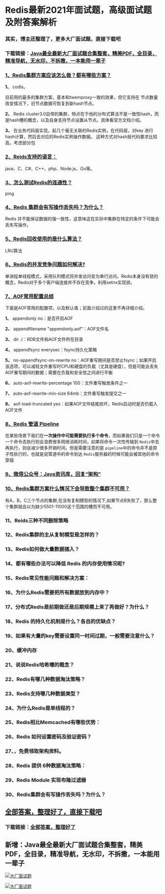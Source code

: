 # Redis最新2021年面试题，高级面试题及附答案解析

### 其实，博主还整理了，更多大厂面试题，直接下载吧

### 下载链接：[Java最全最新大厂面试题合集整套，精美PDF，全目录，精准导航，无水印，不拆撒，一本能用一辈子](https://github.com/liantengda/JavaEngineerBooks/blob/master/docs/index.md)



### [1、Redis集群方案应该怎么做？都有哪些方案？](https://github.com/liantengda/JavaEngineerBooks/blob/master/docs/Redis/Redis最新2021年面试题，高级面试题及附答案解析.md#1redis集群方案应该怎么做都有哪些方案)  


**1、** codis。

目前用的最多的集群方案，基本和twemproxy一致的效果，但它支持在 节点数量改变情况下，旧节点数据可恢复到新hash节点。

**2、** Redis cluster3.0自带的集群，特点在于他的分布式算法不是一致性hash，而是hash槽的概念，以及自身支持节点设置从节点。具体看官方文档介绍。

**3、** 在业务代码层实现，起几个毫无关联的Redis实例，在代码层，对key 进行hash计算，然后去对应的Redis实例操作数据。 这种方式对hash层代码要求比较高，考虑部分包



### [2、Reids支持的语言：](https://github.com/liantengda/JavaEngineerBooks/blob/master/docs/Redis/Redis最新2021年面试题，高级面试题及附答案解析.md#2reids支持的语言：)  


java、C、C#、C++、php、Node.js、Go等。


### [3、怎么测试Redis的连通性？](https://github.com/liantengda/JavaEngineerBooks/blob/master/docs/Redis/Redis最新2021年面试题，高级面试题及附答案解析.md#3怎么测试redis的连通性)  


ping


### [4、Redis 集群会有写操作丢失吗？为什么？](https://github.com/liantengda/JavaEngineerBooks/blob/master/docs/Redis/Redis最新2021年面试题，高级面试题及附答案解析.md#4redis-集群会有写操作丢失吗为什么)  


Redis 并不能保证数据的强一致性，这意味这在实际中集群在特定的条件下可能会丢失写操作。


### [5、Redis回收使用的是什么算法？](https://github.com/liantengda/JavaEngineerBooks/blob/master/docs/Redis/Redis最新2021年面试题，高级面试题及附答案解析.md#5redis回收使用的是什么算法)  


LRU算法


### [6、Redis的并发竞争问题如何解决?](https://github.com/liantengda/JavaEngineerBooks/blob/master/docs/Redis/Redis最新2021年面试题，高级面试题及附答案解析.md#6redis的并发竞争问题如何解决)  


单进程单线程模式，采用队列模式将并发访问变为串行访问。Redis本身没有锁的概念，Redis对于多个客户端连接并不存在竞争，利用setnx实现锁。


### [7、AOF常用配置总结](https://github.com/liantengda/JavaEngineerBooks/blob/master/docs/Redis/Redis最新2021年面试题，高级面试题及附答案解析.md#7aof常用配置总结)  


下面是AOF常用的配置项，以及默认值；前面介绍过的这里不再详细介绍。

**1、** appendonly no：是否开启AOF

**2、** appendfilename "appendonly.aof"：AOF文件名

**3、** dir ./：RDB文件和AOF文件所在目录

**4、** appendfsync everysec：fsync持久化策略

**5、** no-appendfsync-on-rewrite no：AOF重写期间是否禁止fsync；如果开启该选项，可以减轻文件重写时CPU和硬盘的负载（尤其是硬盘），但是可能会丢失AOF重写期间的数据；需要在负载和安全性之间进行平衡

**6、** auto-aof-rewrite-percentage 100：文件重写触发条件之一

**7、** auto-aof-rewrite-min-size 64mb：文件重写触发提交之一

**8、** aof-load-truncated yes：如果AOF文件结尾损坏，Redis启动时是否仍载入AOF文件


### [8、Redis 管道 Pipeline](https://github.com/liantengda/JavaEngineerBooks/blob/master/docs/Redis/Redis最新2021年面试题，高级面试题及附答案解析.md#8redis-管道-pipeline)  


在某些场景下我们在**一次操作中可能需要执行多个命令**，而如果我们只是一个命令一个命令去执行则会浪费很多网络消耗时间，如果将命令一次性传输到 `Redis`中去再执行，则会减少很多开销时间。但是需要注意的是 `pipeline`中的命令并不是原子性执行的，也就是说管道中的命令到达 `Redis`服务器的时候可能会被其他的命令穿插


### [9、微信公众号：Java资讯库，回复“架构”](https://github.com/liantengda/JavaEngineerBooks/blob/master/docs/Redis/Redis最新2021年面试题，高级面试题及附答案解析.md#9微信公众号：java资讯库回复“架构)  

### [10、Redis集群方案什么情况下会导致整个集群不可用？](https://github.com/liantengda/JavaEngineerBooks/blob/master/docs/Redis/Redis最新2021年面试题，高级面试题及附答案解析.md#10redis集群方案什么情况下会导致整个集群不可用)  


有A，B，C三个节点的集群,在没有复制模型的情况下,如果节点B失败了，那么整个集群就会以为缺少5501-11000这个范围的槽而不可用。


### 11、Reids三种不同删除策略
### 12、Redis集群的主从复制模型是怎样的？
### 13、Redis如何做大量数据插入？
### 14、都有哪些办法可以降低 Redis 的内存使用情况呢?
### 15、Redis常见性能问题和解决方案：
### 16、为什么Redis需要把所有数据放到内存中？
### 17、分布式Redis是前期做还是后期规模上来了再做好？为什么？
### 18、Redis 的持久化机制是什么？各自的优缺点？
### 19、如果有大量的key需要设置同一时间过期，一般需要注意什么？
### 20、缓冲内存
### 21、说说Redis哈希槽的概念？
### 22、Redis有哪几种数据淘汰策略？
### 23、Redis支持哪几种数据类型？
### 24、为什么Redis是单线程的？
### 25、Redis相比Memcached有哪些优势：
### 26、Redis 如何设置密码及验证密码？
### 27、，免费领取架构资料。
### 28、Redis 提供 6种数据淘汰策略：
### 29、Redis Module 实现布隆过滤器
### 30、Redis集群会有写操作丢失吗？为什么？




## [全部答案，整理好了，直接下载吧](https://github.com/liantengda/JavaEngineerBooks/blob/master/docs/daan.md)

### 下载链接：[全部答案，整理好了](https://github.com/liantengda/JavaEngineerBooks/blob/master/docs/daan.md)




## 新增：Java最全最新大厂面试题合集整套，精美PDF，全目录，精准导航，无水印，不拆撒，一本能用一辈子

[![大厂面试题](http://shasengbufa.com/1.jpg "叶子创业记")](http://shasengbufa.com/wechat.jpg "叶子创业记")

[![大厂面试题](http://shasengbufa.com/wechat.jpg "叶子创业记")](http://shasengbufa.com/wechat.jpg "叶子创业记")
